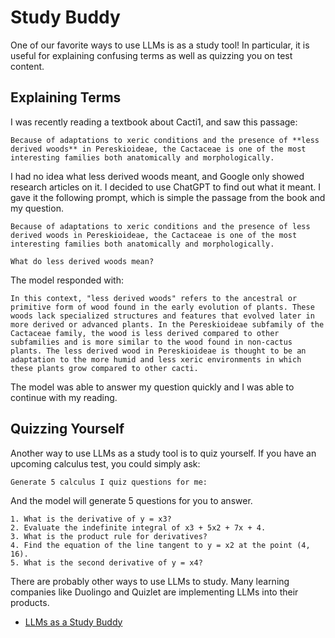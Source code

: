 # Study Buddy

One of our favorite ways to use LLMs is as a study tool! In particular, it is useful for explaining confusing terms as well as quizzing you on test content.

## Explaining Terms

I was recently reading a textbook about Cacti1, and saw this passage:

```
Because of adaptations to xeric conditions and the presence of **less derived woods** in Pereskioideae, the Cactaceae is one of the most interesting families both anatomically and morphologically.
```

I had no idea what less derived woods meant, and Google only showed research articles on it. I decided to use ChatGPT to find out what it meant. I gave it the following prompt, which is simple the passage from the book and my question.

```
Because of adaptations to xeric conditions and the presence of less derived woods in Pereskioideae, the Cactaceae is one of the most interesting families both anatomically and morphologically. 

What do less derived woods mean?
```

The model responded with:

```
In this context, "less derived woods" refers to the ancestral or primitive form of wood found in the early evolution of plants. These woods lack specialized structures and features that evolved later in more derived or advanced plants. In the Pereskioideae subfamily of the Cactaceae family, the wood is less derived compared to other subfamilies and is more similar to the wood found in non-cactus plants. The less derived wood in Pereskioideae is thought to be an adaptation to the more humid and less xeric environments in which these plants grow compared to other cacti.
```

The model was able to answer my question quickly and I was able to continue with my reading.

## Quizzing Yourself

Another way to use LLMs as a study tool is to quiz yourself. If you have an upcoming calculus test, you could simply ask:

```
Generate 5 calculus I quiz questions for me:
```

And the model will generate 5 questions for you to answer.

```
1. What is the derivative of y = x3?
2. Evaluate the indefinite integral of x3 + 5x2 + 7x + 4.
3. What is the product rule for derivatives?
4. Find the equation of the line tangent to y = x2 at the point (4, 16).
5. What is the second derivative of y = x4?
```

There are probably other ways to use LLMs to study. Many learning companies like Duolingo and Quizlet are implementing LLMs into their products.

- [LLMs as a Study Buddy](https://learnprompting.org/docs/basic_applications/study_tool)
